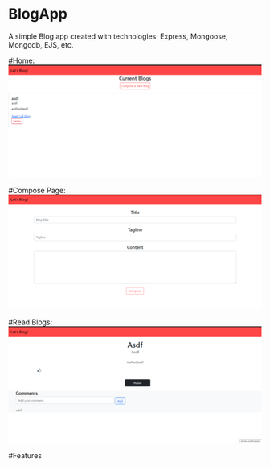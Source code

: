 # BlogApp
A simple Blog app created with technologies: Express, Mongoose, Mongodb, EJS, etc.

#Home:
![Home Page](./assets/1.png)

#Compose Page:
![Compose Page](./assets/2.png)

#Read Blogs:
![reads](./assets/3.png)

#Features
